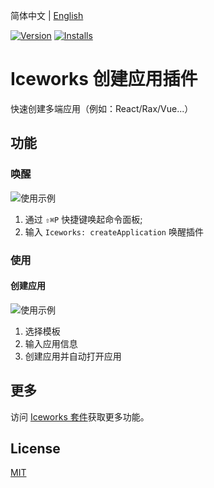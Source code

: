 简体中文 | [English](./README.en.md)

[![Version](https://vsmarketplacebadge.apphb.com/version/iceworks-team.iceworks-project-creator.svg)](https://marketplace.visualstudio.com/items?itemName=iceworks-team.iceworks-project-creator)
[![Installs](https://vsmarketplacebadge.apphb.com/installs-short/iceworks-team.iceworks-project-creator.svg)](https://marketplace.visualstudio.com/items?itemName=iceworks-team.iceworks-project-creator)

# Iceworks 创建应用插件

快速创建多端应用（例如：React/Rax/Vue...）

## 功能

### 唤醒

![使用示例](https://user-images.githubusercontent.com/56879942/87407446-c1108980-c5f4-11ea-9d27-584cebad1efe.gif)

1. 通过 `⇧⌘P` 快捷键唤起命令面板;
2. 输入 `Iceworks: createApplication` 唤醒插件

### 使用

#### 创建应用

![使用示例](https://user-images.githubusercontent.com/56879942/87407423-bb1aa880-c5f4-11ea-8927-8e1d75b73164.gif)

1. 选择模板
2. 输入应用信息
3. 创建应用并自动打开应用

## 更多

访问 [Iceworks 套件](https://marketplace.visualstudio.com/items?itemName=iceworks-team.iceworks)获取更多功能。

## License

[MIT](https://github.com/ice-lab/iceworks/blob/master/LICENSE)
